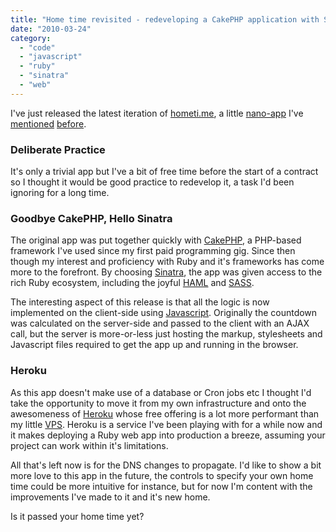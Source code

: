 ```yaml
---
title: "Home time revisited - redeveloping a CakePHP application with Sinatra"
date: "2010-03-24"
category:
  - "code"
  - "javascript"
  - "ruby"
  - "sinatra"
  - "web"
---
```


I've just released the latest iteration of [hometi.me](http://hometi.me), a little [nano-app](/2009/01/26/nano-apps/) I've [mentioned](/2008/08/12/is-it-home-time-yet/) [before](/2008/09/09/home-time-is-a-little-closer/).

### Deliberate Practice

It's only a trivial app but I've a bit of free time before the start of a contract so I thought it would be good practice to redevelop it, a task I'd been ignoring for a long time.

### Goodbye CakePHP, Hello Sinatra

The original app was put together quickly with [CakePHP](http://cakephp.org/), a PHP-based framework I've used since my first paid programming gig. Since then though my interest and proficiency with Ruby and it's frameworks has come more to the forefront. By choosing [Sinatra](http://sinatrarb.com), the app was given access to the rich Ruby ecosystem, including the joyful [HAML](http://haml-lang.com/) and [SASS](http://sass-lang.com/).

The interesting aspect of this release is that all the logic is now implemented on the client-side using [Javascript](http://jquery.com/). Originally the countdown was calculated on the server-side and passed to the client with an AJAX call, but the server is more-or-less just hosting the markup, stylesheets and Javascript files required to get the app up and running in the browser.

### Heroku

As this app doesn't make use of a database or Cron jobs etc I thought I'd take the opportunity to move it from my own infrastructure and onto the awesomeness of [Heroku](http://heroku.com/) whose free offering is a lot more performant than my little [VPS](http://vpslink.com/?ref=CM6S0S). Heroku is a service I've been playing with for a while now and it makes deploying a Ruby web app into production a breeze, assuming your project can work within it's limitations.

All that's left now is for the DNS changes to propagate. I'd like to show a bit more love to this app in the future, the controls to specify your own home time could be more intuitive for instance, but for now I'm content with the improvements I've made to it and it's new home.

Is it passed your home time yet?
